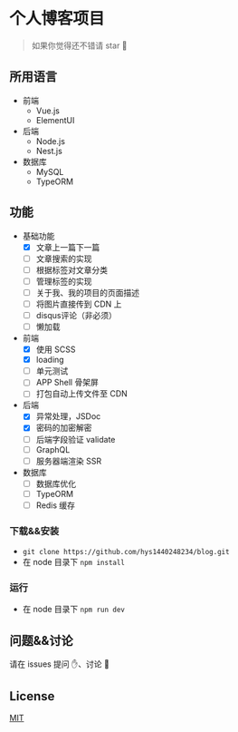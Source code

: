 # 个人博客项目

> 如果你觉得还不错请 star 🌟 

## 所用语言

- 前端
  - Vue.js
  - ElementUI
- 后端
  - Node.js
  - Nest.js
- 数据库
  - MySQL
  - TypeORM

## 功能

- 基础功能
  - [x] 文章上一篇下一篇
  - [ ] 文章搜索的实现
  - [ ] 根据标签对文章分类
  - [ ] 管理标签的实现
  - [ ] 关于我、我的项目的页面描述
  - [ ] 将图片直接传到 CDN 上
  - [ ] disqus评论（非必须）
  - [ ] 懒加载
- 前端
  - [x] 使用 SCSS
  - [x] loading
  - [ ] 单元测试
  - [ ] APP Shell 骨架屏
  - [ ] 打包自动上传文件至 CDN
- 后端
  - [x] 异常处理，JSDoc
  - [x] 密码的加密解密
  - [ ] 后端字段验证 validate
  - [ ] GraphQL
  - [ ] 服务器端渲染 SSR
- 数据库
  - [ ] 数据库优化
  - [ ] TypeORM
  - [ ] Redis 缓存

### 下载&&安装

- `git clone https://github.com/hys1440248234/blog.git`
- 在 node 目录下 `npm install`

### 运行

- 在 node 目录下 `npm run dev`
  
## 问题&&讨论

请在 issues 提问 ✋、讨论  💬

## License

[MIT](./LICENSE)